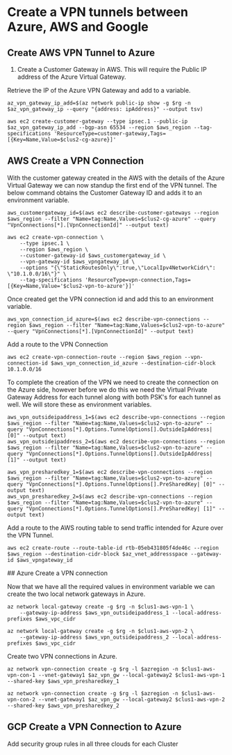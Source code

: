 # Create a VPN tunnels between Azure, AWS and Google

## Create AWS VPN Tunnel to Azure

1. Create a Customer Gateway in AWS. This will require the Public IP address of the Azure Virtual Gateway.

Retrieve the IP of the Azure VPN Gateway and add to a variable.
```
az_vpn_gateway_ip_add=$(az network public-ip show -g $rg -n $az_vpn_gateway_ip --query "{address: ipAddress}" --output tsv) 
```

```
aws ec2 create-customer-gateway --type ipsec.1 --public-ip $az_vpn_gateway_ip_add --bgp-asn 65534 --region $aws_region --tag-specifications 'ResourceType=customer-gateway,Tags=[{Key=Name,Value=$clus2-cg-azure}]'
```

## AWS Create a VPN Connection

With the customer gateway created in the AWS with the details of the Azure Virtual Gateway we can now standup the first end of the VPN tunnel. The below command obtains the Customer Gateway ID and adds it to an environment variable.
```
aws_customergateway_id=$(aws ec2 describe-customer-gateways --region $aws_region --filter "Name=tag:Name,Values=$clus2-cg-azure" --query "VpnConnections[*].[VpnConnectionId]" --output text)
```

```
aws ec2 create-vpn-connection \
    --type ipsec.1 \
    --region $aws_region \
    --customer-gateway-id $aws_customergateway_id \
    --vpn-gateway-id $aws_vpngateway_id \
    --options "{\"StaticRoutesOnly\":true,\"LocalIpv4NetworkCidr\": \"10.1.0.0/16\"}" \
    --tag-specifications 'ResourceType=vpn-connection,Tags=[{Key=Name,Value='$clus2-vpn-to-azure'}]'
```

Once created get the VPN connection id and add this to an environment variable.
```
aws_vpn_connection_id_azure=$(aws ec2 describe-vpn-connections --region $aws_region --filter "Name=tag:Name,Values=$clus2-vpn-to-azure" --query "VpnConnections[*].[VpnConnectionId]" --output text)
```

Add a route to the VPN Connection
```
aws ec2 create-vpn-connection-route --region $aws_region --vpn-connection-id $aws_vpn_connection_id_azure --destination-cidr-block 10.1.0.0/16
```

To complete the creation of the VPN we need to create the connection on the Azure side, however before we do this we need the Virtual Private Gateway Address for each tunnel along with both PSK's for each tunnel as well. We will store these as environment variables.
```
aws_vpn_outsideipaddress_1=$(aws ec2 describe-vpn-connections --region $aws_region --filter "Name=tag:Name,Values=$clus2-vpn-to-azure" --query "VpnConnections[*].Options.TunnelOptions[].OutsideIpAddress| [0]" --output text)
aws_vpn_outsideipaddress_2=$(aws ec2 describe-vpn-connections --region $aws_region --filter "Name=tag:Name,Values=$clus2-vpn-to-azure" --query "VpnConnections[*].Options.TunnelOptions[].OutsideIpAddress| [1]" --output text)

aws_vpn_presharedkey_1=$(aws ec2 describe-vpn-connections --region $aws_region --filter "Name=tag:Name,Values=$clus2-vpn-to-azure" --query "VpnConnections[*].Options.TunnelOptions[].PreSharedKey| [0]" --output text)
aws_vpn_presharedkey_2=$(aws ec2 describe-vpn-connections --region $aws_region --filter "Name=tag:Name,Values=$clus2-vpn-to-azure" --query "VpnConnections[*].Options.TunnelOptions[].PreSharedKey| [1]" --output text)
```

Add a route to the AWS routing table to send traffic intended for Azure over the VPN Tunnel.
```
aws ec2 create-route --route-table-id rtb-05eb431805f4de46c --region $aws_region --destination-cidr-block $az_vnet_addressspace --gateway-id $aws_vpngateway_id
```

## Azure Create a VPN connection

Now that we have all the required values in environment variable we can create the two local network gateways in Azure.
```
az network local-gateway create -g $rg -n $clus1-aws-vpn-1 \
    --gateway-ip-address $aws_vpn_outsideipaddress_1 --local-address-prefixes $aws_vpc_cidr

az network local-gateway create -g $rg -n $clus1-aws-vpn-2 \
    --gateway-ip-address $aws_vpn_outsideipaddress_2 --local-address-prefixes $aws_vpc_cidr
```

Create two VPN connections in Azure.
```
az network vpn-connection create -g $rg -l $azregion -n $clus1-aws-vpn-con-1 --vnet-gateway1 $az_vpn_gw --local-gateway2 $clus1-aws-vpn-1 --shared-key $aws_vpn_presharedkey_1

az network vpn-connection create -g $rg -l $azregion -n $clus1-aws-vpn-con-2 --vnet-gateway1 $az_vpn_gw --local-gateway2 $clus1-aws-vpn-2 --shared-key $aws_vpn_presharedkey_2
```

## GCP Create a VPN Connection to Azure





Add security group rules in all three clouds for each Cluster
